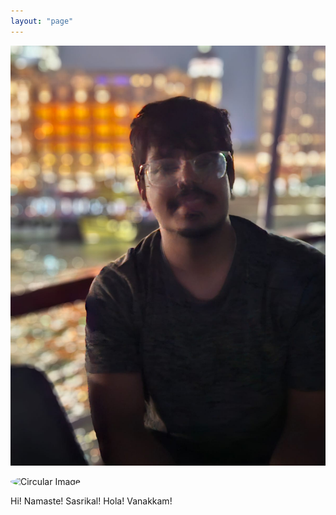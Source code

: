 ```yaml
---
layout: "page"
---
```




![Ayush Batra](/assets/1_low_cloaked.png "Ayush Batra")


<style>
.circle-img {
  width: 150px; /* Adjust size as needed */
  height: 150px; /* Adjust size as needed */
  border-radius: 50%;
  object-fit: cover;
}
</style>

<img src="/assets/1_low_cloacked.png" alt="Circular Image" class="circle-img">


Hi! Namaste! Sasrikal! Hola! Vanakkam!
